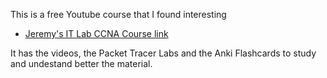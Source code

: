 This is a free Youtube course that I found interesting

- [Jeremy's IT Lab CCNA Course link](https://youtu.be/H8W9oMNSuwo?si=I1o5NVVuxyr5zujW)

It has the videos, the Packet Tracer Labs and the Anki Flashcards to study and undestand better the material.